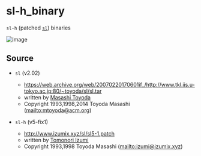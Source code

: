 # sl-h_binary

`sl-h` (patched [`sl`](https://github.com/mtoyoda/sl)) binaries

![image](https://user-images.githubusercontent.com/42153744/212558416-753c4039-7b4f-4444-a8da-30a71dafa87b.png)

## Source

- `sl` (v2.02)
  - <https://web.archive.org/web/20070220170601if_/http://www.tkl.iis.u-tokyo.ac.jp:80/~toyoda/sl/sl.tar>
  - written by [Masashi Toyoda](https://github.com/mtoyoda)
  - Copyright 1993,1998,2014 Toyoda Masashi (<mailto:mtoyoda@acm.org>)

- `sl-h` (v5-fix1)
  - <http://www.izumix.xyz/sl/sl5-1.patch>
  - written by [Tomonori Izumi](http://www.izumix.xyz/)
  - Copyright 1993,1998 Toyoda Masashi (<mailto:izumi@izumix.xyz>)
